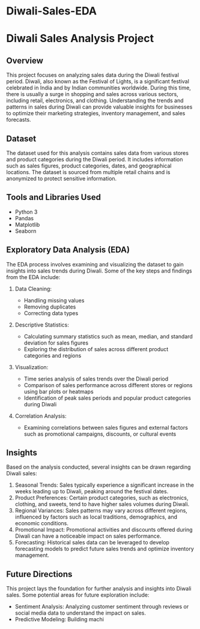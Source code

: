 # Diwali-Sales-EDA

# Diwali Sales Analysis Project

## Overview
This project focuses on analyzing sales data during the Diwali festival period. Diwali, also known as the Festival of Lights, is a significant festival celebrated in India and by Indian communities worldwide. During this time, there is usually a surge in shopping and sales across various sectors, including retail, electronics, and clothing. Understanding the trends and patterns in sales during Diwali can provide valuable insights for businesses to optimize their marketing strategies, inventory management, and sales forecasts.

## Dataset
The dataset used for this analysis contains sales data from various stores and product categories during the Diwali period. It includes information such as sales figures, product categories, dates, and geographical locations. The dataset is sourced from multiple retail chains and is anonymized to protect sensitive information.

## Tools and Libraries Used
- Python 3
- Pandas
- Matplotlib
- Seaborn

## Exploratory Data Analysis (EDA)
The EDA process involves examining and visualizing the dataset to gain insights into sales trends during Diwali. Some of the key steps and findings from the EDA include:

1. Data Cleaning: 
   - Handling missing values
   - Removing duplicates
   - Correcting data types

2. Descriptive Statistics: 
   - Calculating summary statistics such as mean, median, and standard deviation for sales figures
   - Exploring the distribution of sales across different product categories and regions

3. Visualization:
   - Time series analysis of sales trends over the Diwali period
   - Comparison of sales performance across different stores or regions using bar plots or heatmaps
   - Identification of peak sales periods and popular product categories during Diwali

4. Correlation Analysis:
   - Examining correlations between sales figures and external factors such as promotional campaigns, discounts, or cultural events

## Insights
Based on the analysis conducted, several insights can be drawn regarding Diwali sales:

1. Seasonal Trends: Sales typically experience a significant increase in the weeks leading up to Diwali, peaking around the festival dates.
2. Product Preferences: Certain product categories, such as electronics, clothing, and sweets, tend to have higher sales volumes during Diwali.
3. Regional Variances: Sales patterns may vary across different regions, influenced by factors such as local traditions, demographics, and economic conditions.
4. Promotional Impact: Promotional activities and discounts offered during Diwali can have a noticeable impact on sales performance.
5. Forecasting: Historical sales data can be leveraged to develop forecasting models to predict future sales trends and optimize inventory management.

## Future Directions
This project lays the foundation for further analysis and insights into Diwali sales. Some potential areas for future exploration include:

- Sentiment Analysis: Analyzing customer sentiment through reviews or social media data to understand the impact on sales.
- Predictive Modeling: Building machi
